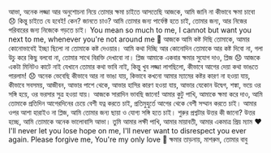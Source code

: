 আভা,
অনেক লজ্জা আর অনুশোচনা নিয়ে তোমার ক্ষমা চাইতে আসতেছি আজকে, আমি জানি না কীভাবে ক্ষমা চাবো 😞 কিন্তু চাইতে যে হবেই! কেন? জানতে চাও?
আমি তোমার জন্য পার্ফেক্ট হতে চাই, তোমার জন্য, আর নিজের পরিবারের জন্য নিজেকে গড়তে চাই। You mean so much to me, I cannot but want you next to me, whenever you're not around me 🥺
আজকে আমি কষ্ট দিছি তোমাকে, আমার কোনোভাবেই ইচ্ছা ছিলো না তোমাকে কষ্ট দেওয়ার। আমি কথা দিচ্ছি আর কোনোদিন তোমাকে আর কষ্ট দিবো না, গলা উচু করে কিছু বলবো না, তোমার সাথে বিরক্তি দেখাবো না। প্লিজ আমাকে একবার ক্ষমার সুযোগ দাও, প্লিজ 😞 
আজকে একটা মিনিটও কাটে নাই যেখানে তোমার কথা ভাবি নাই, কিন্তু খুব লজ্জা লাগছিলো, কীভাবে আগের দেয়া কথা ভাঙতে পারলাম! 😞 অনেক ভেবেছি কীভাবে আর না ভাঙা যায়, কিভাবে কখনো আমার ম্যামের কষ্টর কারণ না হওয়া যায়, কীভাবে সবসময়, আজীবন, আভার পাশে থেকে, আভার হাসির কারণ হওয়া যায়, আভার যেকোন উদ্বেগ, শঙ্কা, ভয়ে ওর সঙ্গি হয়ে, ওর ভরসার সুত্র হওয়া যায়। আজকে সারাদিন ভাবছি জানো!
আমার কুটু পাখি,
আমাকে ক্ষমা করে দাও, আমি তোমাকে প্রতিদিন আগেরদিনের চেয়ে বেশী যত্ন করতে চাই, প্রতিমুহুর্তে আগের থেকে বেশী সম্মান করতে চাই।
আমার ওপর আশা হারাইও না প্লিজ, আমি তোমার জন্য ছায়া ও যোগ্য সঙ্গি হতে চাই।
শুরুর প্রশ্নটার উত্তর কী জানো? উত্তর হচ্ছে, আমি তোমাকে অনেক ভালোবাসি আভা।
তুমি আমার লক্ষী পাখি, আমার মায়াবতী, আমার একমাত্র প্রিয় ম্যাম ❤️
I'll never let you lose hope on me, I'll never want to disrespect you ever again. 
Please forgive me, You're my only love 🥺 
ক্ষমার তাড়নায়,
মাশরুম,
তোমার বাবু
